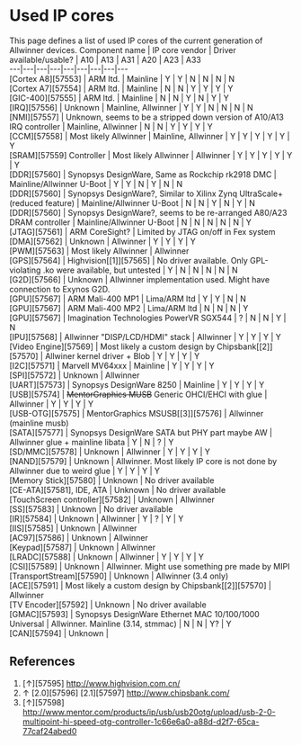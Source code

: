 # Used IP cores
This page defines a list of used IP cores of the current generation of Allwinner devices. 
Component name | IP core vendor | Driver available/usable? | A10 | A13 | A31 | A20 | A23 | A33   
---|---|---|---|---|---|---|---|---  
[Cortex A8][57553] | ARM ltd. | Mainline | Y | Y | N | N | N | N   
[Cortex A7][57554] | ARM ltd. | Mainline | N | N | Y | Y | Y | Y   
[GIC-400][57555] | ARM ltd. | Mainline | N | N | Y | N | Y | Y   
[IRQ][57556] | Unknown | Mainline, Allwinner | Y | Y | N | N | N | N   
[NMI][57557] | Unknown, seems to be a stripped down version of A10/A13 IRQ controller | Mainline, Allwinner | N | N | Y | Y | Y | Y   
[CCM][57558] | Most likely Allwinner | Mainline, Allwinner | Y | Y | Y | Y | Y | Y   
[SRAM][57559] Controller | Most likely Allwinner | Allwinner | Y | Y | Y | Y | Y | Y   
[DDR][57560] | Synopsys DesignWare, Same as Rockchip rk2918 DMC | Mainline/Allwinner U-Boot | Y | Y | N | Y | N | N   
[DDR][57560] | Synopsys DesignWare?, Similar to Xilinx Zynq UltraScale+ (reduced feature) | Mainline/Allwinner U-Boot | N | N | Y | N | Y | N   
[DDR][57560] | Synopsys DesignWare?, seems to be re-arranged A80/A23 DRAM controller | Mainline/Allwinner U-Boot | N | N | N | N | N | Y   
[JTAG][57561] | ARM CoreSight? | Limited by JTAG on/off in Fex system   
[DMA][57562] | Unknown | Allwinner | Y | Y | Y | Y   
[PWM][57563] | Most likely Allwinner | Allwinner   
[GPS][57564] | Highvision[[1]][57565] | No driver available. Only GPL-violating .ko were available, but untested | Y | N | N | N | N | N   
[G2D][57566] | Unknown | Allwinner implementation used. Might have connection to Exynos G2D.   
[GPU][57567] | ARM Mali-400 MP1 | Lima/ARM ltd | Y | Y | N | N   
[GPU][57567] | ARM Mali-400 MP2 | Lima/ARM ltd | N | N | N | Y   
[GPU][57567] | Imagination Technologies PowerVR SGX544 | ? | N | N | Y | N   
[IPU][57568] | Allwinner "DISP/LCD/HDMI" stack | Allwinner | Y | Y | Y | Y   
[Video Engine][57569] | Most likely a custom design by Chipsbank[[2]][57570] | Allwiner kernel driver + Blob | Y | Y | Y | Y   
[I2C][57571] | Marvell MV64xxx | Mainline | Y | Y | Y | Y   
[SPI][57572] | Unknown | Allwinner   
[UART][57573] | Synopsys DesignWare 8250 | Mainline | Y | Y | Y | Y   
[USB][57574] | ~~MentorGraphics MUSB~~ Generic OHCI/EHCI with glue | Allwinner | Y | Y | Y | Y   
[USB-OTG][57575] | MentorGraphics MSUSB[[3]][57576] | Allwinner (mainline musb)   
[SATA][57577] | Synopsys DesignWare SATA but PHY part maybe AW | Allwinner glue + mainline libata | Y | N | ? | Y   
[SD/MMC][57578] | Unknown | Allwinner | Y | Y | Y | Y   
[NAND][57579] | Unknown | Allwinner. Most likely IP core is not done by Allwinner due to weird glue | Y | Y | Y | Y   
[Memory Stick][57580] | Unknown | No driver available   
[CE-ATA][57581], IDE, ATA | Unknown | No driver available   
[TouchScreen controller][57582] | Unknown | Allwinner   
[SS][57583] | Unknown | No driver available   
[IR][57584] | Unknown | Allwinner | Y | ? | Y | Y   
[IIS][57585] | Unknown | Allwinner   
[AC97][57586] | Unknown | Allwinner   
[Keypad][57587] | Unknown | Allwinner   
[LRADC][57588] | Unknown | Allwinner | Y | Y | Y | Y   
[CSI][57589] | Unknown | Allwinner. Might use something pre made by MIPI   
[TransportStream][57590] | Unknown | Allwinner (3.4 only)   
[ACE][57591] | Most likely a custom design by Chipsbank[[2]][57570] | Allwinner   
[TV Encoder][57592] | Unknown | No driver available   
[GMAC][57593] | Synopsys DesignWare Ethernet MAC 10/100/1000 Universal | Allwinner. Mainline (3.14, stmmac) | N | N | Y? | Y   
[CAN][57594] | Unknown |   
## References
  1. [↑][57595] <http://www.highvision.com.cn/>
  2. ↑ [2.0][57596] [2.1][57597] <http://www.chipsbank.com/>
  3. [↑][57598] <http://www.mentor.com/products/ip/usb/usb20otg/upload/usb-2-0-multipoint-hi-speed-otg-controller-1c66e6a0-a88d-d2f7-65ca-77caf24abed0>
